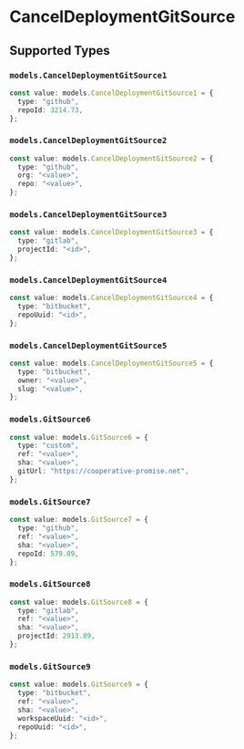 # CancelDeploymentGitSource


## Supported Types

### `models.CancelDeploymentGitSource1`

```typescript
const value: models.CancelDeploymentGitSource1 = {
  type: "github",
  repoId: 3214.73,
};
```

### `models.CancelDeploymentGitSource2`

```typescript
const value: models.CancelDeploymentGitSource2 = {
  type: "github",
  org: "<value>",
  repo: "<value>",
};
```

### `models.CancelDeploymentGitSource3`

```typescript
const value: models.CancelDeploymentGitSource3 = {
  type: "gitlab",
  projectId: "<id>",
};
```

### `models.CancelDeploymentGitSource4`

```typescript
const value: models.CancelDeploymentGitSource4 = {
  type: "bitbucket",
  repoUuid: "<id>",
};
```

### `models.CancelDeploymentGitSource5`

```typescript
const value: models.CancelDeploymentGitSource5 = {
  type: "bitbucket",
  owner: "<value>",
  slug: "<value>",
};
```

### `models.GitSource6`

```typescript
const value: models.GitSource6 = {
  type: "custom",
  ref: "<value>",
  sha: "<value>",
  gitUrl: "https://cooperative-promise.net",
};
```

### `models.GitSource7`

```typescript
const value: models.GitSource7 = {
  type: "github",
  ref: "<value>",
  sha: "<value>",
  repoId: 579.09,
};
```

### `models.GitSource8`

```typescript
const value: models.GitSource8 = {
  type: "gitlab",
  ref: "<value>",
  sha: "<value>",
  projectId: 2913.89,
};
```

### `models.GitSource9`

```typescript
const value: models.GitSource9 = {
  type: "bitbucket",
  ref: "<value>",
  sha: "<value>",
  workspaceUuid: "<id>",
  repoUuid: "<id>",
};
```

